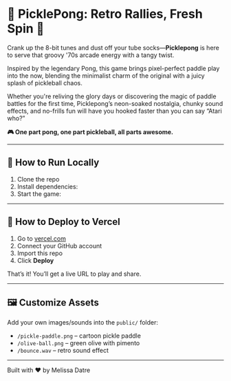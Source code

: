 # 🏓 PicklePong: Retro Rallies, Fresh Spin 🥒

Crank up the 8-bit tunes and dust off your tube socks—**Picklepong** is here to serve that groovy '70s arcade energy with a tangy twist.

Inspired by the legendary Pong, this game brings pixel-perfect paddle play into the now, blending the minimalist charm of the original with a juicy splash of pickleball chaos.

Whether you're reliving the glory days or discovering the magic of paddle battles for the first time, Picklepong’s neon-soaked nostalgia, chunky sound effects, and no-frills fun will have you hooked faster than you can say “Atari who?”

**🎮 One part pong, one part pickleball, all parts awesome.**

---

## 🔧 How to Run Locally

1. Clone the repo  
2. Install dependencies:  
3. Start the game:  

---

## 🚀 How to Deploy to Vercel

1. Go to [vercel.com](https://vercel.com)  
2. Connect your GitHub account  
3. Import this repo  
4. Click **Deploy**

That’s it! You’ll get a live URL to play and share.

---

## 🖼️ Customize Assets

Add your own images/sounds into the `public/` folder:
- `/pickle-paddle.png` – cartoon pickle paddle  
- `/olive-ball.png` – green olive with pimento  
- `/bounce.wav` – retro sound effect

---

Built with ❤️ by Melissa Datre
